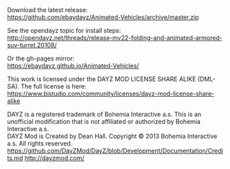 Download the latest release:<br/>
https://github.com/ebaydayz/Animated-Vehicles/archive/master.zip<br/>

See the opendayz topic for install steps:<br/>
http://opendayz.net/threads/release-mv22-folding-and-animated-armored-suv-turret.20108/<br/>

Or the gh-pages mirror:<br/>
https://ebaydayz.github.io/Animated-Vehicles/<br/>

This work is licensed under the DAYZ MOD LICENSE SHARE ALIKE (DML-SA). The full license is here:<br/>
https://www.bistudio.com/community/licenses/dayz-mod-license-share-alike<br/>

DAYZ is a registered trademark of Bohemia Interactive a.s. This is an unofficial modification that is not affiliated or authorized by Bohemia Interactive a.s.<br/>
DAYZ Mod is Created by Dean Hall. Copyright © 2013 Bohemia Interactive a.s. All rights reserved.<br/>
https://github.com/DayZMod/DayZ/blob/Development/Documentation/Credits.md http://dayzmod.com/